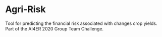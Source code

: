 # Agri-Risk
Tool for predicting the financial risk associated with changes crop yields. Part of the AI4ER 2020 Group Team Challenge.
